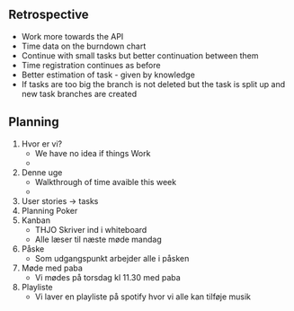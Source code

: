 ## Retrospective

* Work more towards the API
* Time data on the burndown chart
* Continue with small tasks but better continuation between them
* Time registration continues as before
* Better estimation of task - given by knowledge
* If tasks are too big the branch is not deleted but the task is split up and new task branches are created

## Planning
1. Hvor er vi?
    - We have no idea if things Work
    - 
2. Denne uge
    - Walkthrough of time avaible this week
    - 
3. User stories -> tasks
4. Planning Poker
5. Kanban
    * THJO Skriver ind i whiteboard
    * Alle læser til næste møde mandag
6. Påske
    * Som udgangspunkt arbejder alle i påsken
7. Møde med paba
    * Vi mødes på torsdag kl 11.30 med paba
8. Playliste
    * Vi laver en playliste på spotify hvor vi alle kan tilføje musik